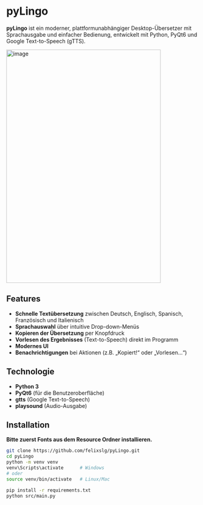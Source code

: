 # pyLingo

**pyLingo** ist ein moderner, plattformunabhängiger Desktop-Übersetzer mit Sprachausgabe und einfacher Bedienung, entwickelt mit Python, PyQt6 und Google Text-to-Speech (gTTS).

<img width="406" height="612" alt="image" src="https://github.com/user-attachments/assets/85613448-53e1-4fd4-9a61-2a7e29ee56d8" />


## Features

- **Schnelle Textübersetzung** zwischen Deutsch, Englisch, Spanisch, Französisch und Italienisch
- **Sprachauswahl** über intuitive Drop-down-Menüs
- **Kopieren der Übersetzung** per Knopfdruck
- **Vorlesen des Ergebnisses** (Text-to-Speech) direkt im Programm
- **Modernes UI**
- **Benachrichtigungen** bei Aktionen (z.B. „Kopiert!“ oder „Vorlesen…“)

## Technologie

- **Python 3**
- **PyQt6** (für die Benutzeroberfläche)
- **gtts** (Google Text-to-Speech)
- **playsound** (Audio-Ausgabe)

## Installation

**Bitte zuerst Fonts aus dem Resource Ordner installieren.**

```bash
git clone https://github.com/felixslg/pyLingo.git
cd pyLingo
python -m venv venv
venv\Scripts\activate      # Windows
# oder
source venv/bin/activate   # Linux/Mac

pip install -r requirements.txt
python src/main.py
